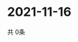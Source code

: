 # 2021-11-16
  共 0条

  <!-- BEGIN -->
  <!-- 最后更新时间Tue Nov 16 2021 16:04:40 GMT+0000 (Coordinated Universal Time) -->
  
  <!-- END -->
  
  